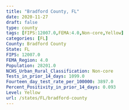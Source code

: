 ```yaml
---
title: "Bradford County, FL"
date: 2020-11-27
draft: false
type: county
tags: [FIPS:12007.0,FEMA:4.0,Non-core,Yellow]
categories: [FL]
County: Bradford County
State: FL
FIPS: 12007.0
FEMA_Region: 4.0
Population: 28201.0
NCHS_Urban_Rural_Classification: Non-core
Tests_in_prior_14_days: 1099.0
Fourteen_day_test_rate_per_100000: 3897.0
Percent_Positivity_in_prior_14_days: 0.093
Level: Yellow
url: /states/FL/bradford-county
---
```



